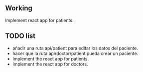 ## Working

Implement react app for patients.

## TODO list

- añadir una ruta api/patient para editar los datos del paciente.
- hacer que la ruta api/doctor/patient pueda crear un paciente.
- Implement the react app for patients.
- Implement the react app for doctors.
